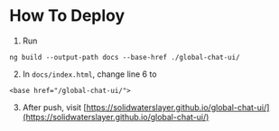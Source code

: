 # How To Deploy
1. Run<br>
```
ng build --output-path docs --base-href ./global-chat-ui/
```

2. In `docs/index.html`, change line 6 to
```
<base href="/global-chat-ui/">
```

3. After push, visit [https://solidwaterslayer.github.io/global-chat-ui/](https://solidwaterslayer.github.io/global-chat-ui/)
